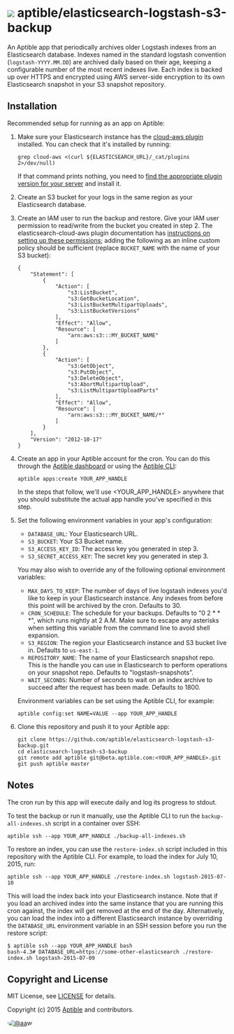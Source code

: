 # ![](https://gravatar.com/avatar/11d3bc4c3163e3d238d558d5c9d98efe?s=64) aptible/elasticsearch-logstash-s3-backup

An Aptible app that periodically archives older Logstash indexes from an
Elasticsearch database. Indexes named in the standard logstash convention
(`logstash-YYYY.MM.DD`) are archived daily based on their age, keeping a
configurable number of the most recent indexes live. Each index is backed
up over HTTPS and encrypted using AWS server-side encryption to its own
Elasticsearch snapshot in your S3 snapshot repository.

## Installation

Recommended setup for running as an app on Aptible:

 1. Make sure your Elasticsearch instance has the
    [cloud-aws plugin](https://github.com/elastic/elasticsearch-cloud-aws)
    installed. You can check that it's installed by running:

    ```
    grep cloud-aws <(curl ${ELASTICSEARCH_URL}/_cat/plugins 2>/dev/null)
    ```

    If that command prints nothing, you need to [find the appropriate plugin
    version for your server](https://github.com/elastic/elasticsearch-cloud-aws#aws-cloud-plugin-for-elasticsearch)
    and install it.

 2. Create an S3 bucket for your logs in the same region as your Elasticsearch
    database.

 3. Create an IAM user to run the backup and restore. Give your IAM user
    permission to read/write from the bucket you created in step 2. The
    elasticsearch-cloud-aws plugin documentation has [instructions on setting
    up these permissions](https://github.com/elastic/elasticsearch-cloud-aws/tree/v2.5.1/#recommended-s3-permissions);
    adding the following as an inline custom policy should be sufficient
    (replace `BUCKET_NAME` with the name of your S3 bucket):

    ```
    {
        "Statement": [
            {
                "Action": [
                    "s3:ListBucket",
                    "s3:GetBucketLocation",
                    "s3:ListBucketMultipartUploads",
                    "s3:ListBucketVersions"
                ],
                "Effect": "Allow",
                "Resource": [
                    "arn:aws:s3:::MY_BUCKET_NAME"
                ]
            },
            {
                "Action": [
                    "s3:GetObject",
                    "s3:PutObject",
                    "s3:DeleteObject",
                    "s3:AbortMultipartUpload",
                    "s3:ListMultipartUploadParts"
                ],
                "Effect": "Allow",
                "Resource": [
                    "arn:aws:s3:::MY_BUCKET_NAME/*"
                ]
            }
        ],
        "Version": "2012-10-17"
    }

    ```

 4. Create an app in your Aptible account for the cron. You can do this through
    the [Aptible dashboard](https://dashboard.aptible.com) or using the
    [Aptible CLI](https://github.com/aptible/aptible-cli):

    ```
    aptible apps:create YOUR_APP_HANDLE
    ```

    In the steps that follow, we'll use &lt;YOUR_APP_HANDLE&gt; anywhere that
    you should substitute the actual app handle you've specified in this step.

 5. Set the following environment variables in your app's configuration:

     * `DATABASE_URL`: Your Elasticsearch URL.
     * `S3_BUCKET`: Your S3 Bucket name.
     * `S3_ACCESS_KEY_ID`: The access key you generated in step 3.
     * `S3_SECRET_ACCESS_KEY`: The secret key you generated in step 3.

    You may also wish to override any of the following optional environment
    variables:

     * `MAX_DAYS_TO_KEEP`: The number of days of live logstash indexes you'd
       like to keep in your Elasticsearch instance. Any indexes from before this
       point will be archived by the cron. Defaults to 30.
     * `CRON_SCHEDULE`: The schedule for your backups. Defaults to "0 2 * * *",
       which runs nightly at 2 A.M. Make sure to escape any asterisks when
       setting this variable from the command line to avoid shell expansion.
     * `S3_REGION`: The region your Elasticsearch instance and S3 bucket live in.
       Defaults to `us-east-1`.
     * `REPOSITORY_NAME`: The name of your Elasticsearch snapshot repo. This is
       the handle you can use in Elasticsearch to perform operations on your
       snapshot repo. Defaults to "logstash-snapshots".
     * `WAIT_SECONDS`: Number of seconds to wait on an index archive to succeed
       after the request has been made. Defaults to 1800.

    Environment variables can be set using the Aptible CLI, for example:

    ```
    aptible config:set NAME=VALUE --app YOUR_APP_HANDLE
    ```

 6. Clone this repository and push it to your Aptible app:

    ```
    git clone https://github.com/aptible/elasticsearch-logstash-s3-backup.git
    cd elasticsearch-logstash-s3-backup
    git remote add aptible git@beta.aptible.com:<YOUR_APP_HANDLE>.git
    git push aptible master
    ```

## Notes

The cron run by this app will execute daily and log its progress to stdout.

To test the backup or run it manually, use the Aptible CLI to run the
`backup-all-indexes.sh` script in a container over SSH:

```
aptible ssh --app YOUR_APP_HANDLE ./backup-all-indexes.sh
```

To restore an index, you can use the `restore-index.sh` script included in this
repository with the Aptible CLI. For example, to load the index for July 10, 2015,
run:

```
aptible ssh --app YOUR_APP_HANDLE ./restore-index.sh logstash-2015-07-10
```

This will load the index back into your Elasticsearch instance. Note that if
you load an archived index into the same instance that you are running this
cron against, the index will get removed at the end of the day. Alternatively,
you can load the index into a different Elasticsearch instance by overriding
the `DATABASE_URL` environment variable in an SSH session before you run the
restore script:

```
$ aptible ssh --app YOUR_APP_HANDLE bash
bash-4.3# DATABASE_URL=https://some-other-elasticsearch ./restore-index.sh logstash-2015-07-09
```

## Copyright and License

MIT License, see [LICENSE](LICENSE.md) for details.

Copyright (c) 2015 [Aptible](https://www.aptible.com) and contributors.

[<img src="https://s.gravatar.com/avatar/c386daf18778552e0d2f2442fd82144d?s=60" style="border-radius: 50%;" alt="@aaw" />](https://github.com/aaw)
